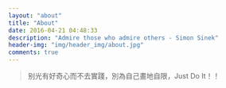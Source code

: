 ```yaml
---
layout: "about"
title: "About"
date: 2016-04-21 04:48:33
description: "Admire those who admire others - Simon Sinek"
header-img: "img/header_img/about.jpg"
comments: true
---
```


> 别光有好奇心而不去實踐，別為自己畫地自限，Just Do It！！
